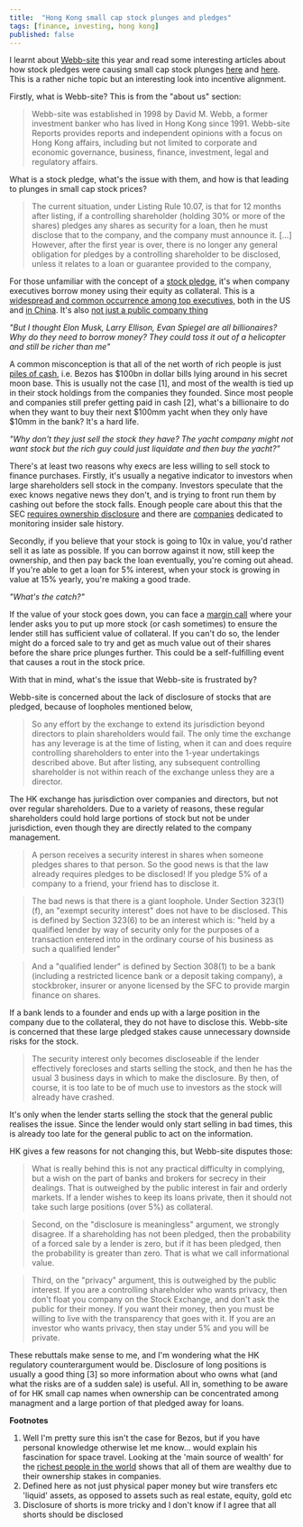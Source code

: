 ```yaml
---
title:  "Hong Kong small cap stock plunges and pledges"
tags: [finance, investing, hong kong]
published: false
---
```


I learnt about [Webb-site](https://webb-site.com/pages/aboutus.asp "about us") this year and read some interesting articles about how stock pledges were causing small cap stock plunges [here](https://webb-site.com/articles/pledge.asp "long article") and [here](https://webb-site.com/articles/pledges.asp "short article"). This is a rather niche topic but an interesting look into incentive alignment.

Firstly, what is Webb-site? This is from the "about us" section:

> Webb-site was established in 1998 by David M. Webb, a former investment banker who has lived in Hong Kong since 1991. Webb-site Reports provides reports and independent opinions with a focus on Hong Kong affairs, including but not limited to corporate and economic governance, business, finance, investment, legal and regulatory affairs. 

What is a stock pledge, what's the issue with them, and how is that leading to plunges in small cap stock prices?

> The current situation, under Listing Rule 10.07, is that for 12 months after listing, if a controlling shareholder (holding 30% or more of the shares) pledges any shares as security for a loan, then he must disclose that to the company, and the company must announce it. \[...\] However, after the first year is over, there is no longer any general obligation for pledges by a controlling shareholder to be disclosed, unless it relates to a loan or guarantee provided to the company,

For those unfamiliar with the concept of a [stock pledge](https://www.sec.gov/Archives/edgar/data/937556/000119312507123994/dex1039.htm "SEC form"), it's when company executives borrow money using their equity as collateral. This is a [widespread and common occurrence among top executives,](https://www.reuters.com/article/us-usa-executives-loans-idUSKCN0T61Y620151117 "reuters article") both in the US and [in China](hhttps://www.washingtonpost.com/business/whats-share-pledging-and-why-is-china-concerned-quicktake/2018/10/23/67408404-d72c-11e8-8384-bcc5492fef49_story.html?utm_term=.06bfbb2dd052 "china share pledge"). It's also [not just a public company thing](https://www.recode.net/2018/1/17/16902002/startup-silicon-valley-bank-sharespost-collateral-bank-loans "sharespost") 

*"But I thought Elon Musk, Larry Ellison, Evan Spiegel are all billionaires? Why do they need to borrow money? They could toss it out of a helicopter and still be richer than me"*

A common misconception is that all of the net worth of rich people is just [piles of cash](https://www.forbes.com/lists/fictional15/2011/profile/smaug.html "cash"), i.e. Bezos has $100bn in dollar bills lying around in his secret moon base. This is usually not the case \[1\], and most of the wealth is tied up in their stock holdings from the companies they founded. Since most people and companies still prefer getting paid in cash \[2\], what's a billionaire to do when they want to buy their next $100mm yacht when they only have $10mm in the bank? It's a hard life.

*"Why don't they just sell the stock they have? The yacht company might not want stock but the rich guy could just liquidate and then buy the yacht?"*

There's at least two reasons why execs are less willing to sell stock to finance purchases. Firstly, it's usually a negative indicator to investors when large shareholders sell stock in the company. Investors speculate that the exec knows negative news they don't, and is trying to front run them by cashing out before the stock falls. Enough people care about this that the SEC [requires ownership disclosure](https://www.investopedia.com/terms/f/form4.asp "form 4") and there are [companies](https://www.insiderscore.com/ "insiderscore") dedicated to monitoring insider sale history. 

Secondly, if you believe that your stock is going to 10x in value, you'd rather sell it as late as possible. If you can borrow against it now, still keep the ownership, and then pay back the loan eventually, you're coming out ahead. If you're able to get a loan for 5% interest, when your stock is growing in value at 15% yearly, you're making a good trade.

*"What's the catch?"*

If the value of your stock goes down, you can face a [margin call](https://www.investopedia.com/terms/m/margincall.asp "margin") where your lender asks you to put up more stock (or cash sometimes) to ensure the lender still has sufficient value of collateral. If you can't do so, the lender might do a forced sale to try and get as much value out of their shares before the share price plunges further. This could be a self-fulfilling event that causes a rout in the stock price.

With that in mind, what's the issue that Webb-site is frustrated by? 

Webb-site is concerned about the lack of disclosure of stocks that are pledged, because of loopholes mentioned below,

> So any effort by the exchange to extend its jurisdiction beyond directors to plain shareholders would fail. The only time the exchange has any leverage is at the time of listing, when it can and does require controlling shareholders to enter into the 1-year undertakings described above. But after listing, any subsequent controlling shareholder is not within reach of the exchange unless they are a director.

The HK exchange has jurisdiction over companies and directors, but not over regular shareholders. Due to a variety of reasons, these regular shareholders could hold large portions of stock but not be under jurisdiction, even though they are directly related to the company management. 

> A person receives a security interest in shares when someone pledges shares to that person. So the good news is that the law already requires pledges to be disclosed! If you pledge 5% of a company to a friend, your friend has to disclose it.

> The bad news is that there is a giant loophole. Under Section 323(1)(f), an "exempt security interest" does not have to be disclosed. This is defined by Section 323(6) to be an interest which is: "held by a qualified lender by way of security only for the purposes of a transaction entered into in the ordinary course of his business as such a qualified lender"

> And a "qualified lender" is defined by Section 308(1) to be a bank (including a restricted licence bank or a deposit taking company), a stockbroker, insurer or anyone licensed by the SFC to provide margin finance on shares.

If a bank lends to a founder and ends up with a large position in the company due to the collateral, they do not have to disclose this. Webb-site is concerned that these large pledged stakes cause unnecessary downside risks for the stock. 

> The security interest only becomes discloseable if the lender effectively forecloses and starts selling the stock, and then he has the usual 3 business days in which to make the disclosure. By then, of course, it is too late to be of much use to investors as the stock will already have crashed.

It's only when the lender starts selling the stock that the general public realises the issue. Since the lender would only start selling in bad times, this is already too late for the general public to act on the information.

HK gives a few reasons for not changing this, but Webb-site disputes those:

> What is really behind this is not any practical difficulty in complying, but a wish on the part of banks and brokers for secrecy in their dealings. That is outweighed by the public interest in fair and orderly markets. If a lender wishes to keep its loans private, then it should not take such large positions (over 5%) as collateral.

> Second, on the "disclosure is meaningless" argument, we strongly disagree. If a shareholding has not been pledged, then the probability of a forced sale by a lender is zero, but if it has been pledged, then the probability is greater than zero. That is what we call informational value. 

> Third, on the "privacy" argument, this is outweighed by the public interest. If you are a controlling shareholder who wants privacy, then don't float you company on the Stock Exchange, and don't ask the public for their money. If you want their money, then you must be willing to live with the transparency that goes with it. If you are an investor who wants privacy, then stay under 5% and you will be private. 

These rebuttals make sense to me, and I'm wondering what the HK regulatory counterargument would be. Disclosure of long positions is usually a good thing \[3\] so more information about who owns what (and what the risks are of a sudden sale) is useful. All in, something to be aware of for HK small cap names when ownership can be concentrated among managment and a large portion of that pledged away for loans.  

**Footnotes**
1. Well I'm pretty sure this isn't the case for Bezos, but if you have personal knowledge otherwise let me know... would explain his fascination for space travel. Looking at the 'main source of wealth' for the [richest people in the world](https://en.wikipedia.org/wiki/List_of_richest_people_in_the_world "rich ppl") shows that all of them are wealthy due to their ownership stakes in companies. 
2. Defined here as not just physical paper money but wire transfers etc 'liquid' assets, as opposed to assets such as real estate, equity, gold etc  
3. Disclosure of shorts is more tricky and I don't know if I agree that all shorts should be disclosed
